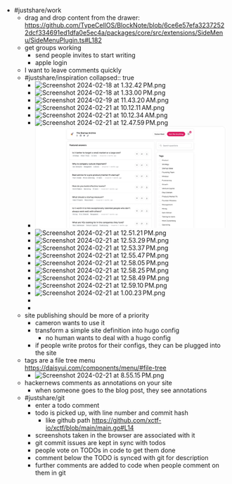 - #justshare/work
	- drag and drop content from the drawer: https://github.com/TypeCellOS/BlockNote/blob/6ce6e57efa32372522dcf334691ed1dfa0e5ec4a/packages/core/src/extensions/SideMenu/SideMenuPlugin.ts#L182
	- get groups working
		- send people invites to start writing
		- apple login
	- I want to leave comments quickly
	- #justshare/inspiration
	  collapsed:: true
		- ![Screenshot 2024-02-18 at 1.32.42 PM.png](../assets/Screenshot_2024-02-18_at_1.32.42 PM_1708548534664_0.png)
		- ![Screenshot 2024-02-18 at 1.33.00 PM.png](../assets/Screenshot_2024-02-18_at_1.33.00 PM_1708548540597_0.png)
		- ![Screenshot 2024-02-19 at 11.43.20 AM.png](../assets/Screenshot_2024-02-19_at_11.43.20 AM_1708548546535_0.png)
		- ![Screenshot 2024-02-21 at 10.12.11 AM.png](../assets/Screenshot_2024-02-21_at_10.12.11 AM_1708548552290_0.png)
		- ![Screenshot 2024-02-21 at 10.12.34 AM.png](../assets/Screenshot_2024-02-21_at_10.12.34 AM_1708548557215_0.png)
		- ![Screenshot 2024-02-21 at 12.47.59 PM.png](../assets/Screenshot_2024-02-21_at_12.47.59 PM_1708548561714_0.png)
		- ![Perch web home v2.webp](../assets/Perch_web_home_v2_1708548663930_0.webp)
		- ![Screenshot 2024-02-21 at 12.51.21 PM.png](../assets/Screenshot_2024-02-21_at_12.51.21 PM_1708548692811_0.png)
		- ![Screenshot 2024-02-21 at 12.53.29 PM.png](../assets/Screenshot_2024-02-21_at_12.53.29 PM_1708549192701_0.png)
		- ![Screenshot 2024-02-21 at 12.53.37 PM.png](../assets/Screenshot_2024-02-21_at_12.53.37 PM_1708549200877_0.png)
		- ![Screenshot 2024-02-21 at 12.55.47 PM.png](../assets/Screenshot_2024-02-21_at_12.55.47 PM_1708549230297_0.png)
		- ![Screenshot 2024-02-21 at 12.58.05 PM.png](../assets/Screenshot_2024-02-21_at_12.58.05 PM_1708549235975_0.png)
		- ![Screenshot 2024-02-21 at 12.58.25 PM.png](../assets/Screenshot_2024-02-21_at_12.58.25 PM_1708549243146_0.png)
		- ![Screenshot 2024-02-21 at 12.58.49 PM.png](../assets/Screenshot_2024-02-21_at_12.58.49 PM_1708549252627_0.png)
		- ![Screenshot 2024-02-21 at 12.59.10 PM.png](../assets/Screenshot_2024-02-21_at_12.59.10 PM_1708549261393_0.png)
		- ![Screenshot 2024-02-21 at 1.00.23 PM.png](../assets/Screenshot_2024-02-21_at_1.00.23 PM_1708549269486_0.png)
		-
		-
	- site publishing should be more of a priority
		- cameron wants to use it
		- transform a simple site definition into hugo config
			- no human wants to deal with a hugo config
		- if people write protos for their configs, they can be plugged into the site
	- tags are a file tree menu https://daisyui.com/components/menu/#file-tree
		- ![Screenshot 2024-02-21 at 8.55.15 PM.png](../assets/Screenshot_2024-02-21_at_8.55.15 PM_1708577731253_0.png)
	- hackernews comments as annotations on your site
		- when someone goes to the blog post, they see annotations
	- #justshare/git
		- enter a todo comment
		- todo is picked up, with line number and commit hash
			- like github path https://github.com/xctf-io/xctf/blob/main/main.go#L14
		- screenshots taken in the browser are associated with it
		- git commit issues are kept in sync with todos
		- people vote on TODOs in code to get them done
		- comment below the TODO is synced with git for description
		- further comments are added to code when people comment on them in git